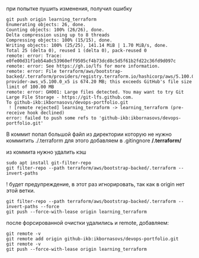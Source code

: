 при попытке пушить изменения, получил ошибку
```
git push origin learning_terraform
Enumerating objects: 26, done.
Counting objects: 100% (26/26), done.
Delta compression using up to 8 threads
Compressing objects: 100% (15/15), done.
Writing objects: 100% (25/25), 141.14 MiB | 1.70 MiB/s, done.
Total 25 (delta 0), reused 1 (delta 0), pack-reused 0
remote: error: Trace: e0fe00d31f1eb54a0c53960eff9505cf4b73dcd8c5d5f61b2fd22c36fd9d097c
remote: error: See https://gh.io/lfs for more information.
remote: error: File terraform/aws/bootstrap-backed/.terraform/providers/registry.terraform.io/hashicorp/aws/5.100.0/linux_amd64/terraform-provider-aws_v5.100.0_x5 is 674.20 MB; this exceeds GitHub's file size limit of 100.00 MB
remote: error: GH001: Large files detected. You may want to try Git Large File Storage - https://git-lfs.github.com.
To github-ikb:ikbornasovs/devops-portfolio.git
 ! [remote rejected] learning_terraform -> learning_terraform (pre-receive hook declined)
error: failed to push some refs to 'github-ikb:ikbornasovs/devops-portfolio.git'
```

В коммит попал большой файл из директории которую не нужно коммитить ./.terraform
для этого добавляем в .gitingnore
**/.terraform/**

из коммита нужно удалить кэш 
```
sudo apt install git-filter-repo
git filter-repo --path terraform/aws/bootstrap-backed/.terraform --invert-paths
```
! будет предупреждение, в этот раз игнорировать, так как в origin нет этой ветки.
```
git filter-repo --path terraform/aws/bootstrap-backed/.terraform --invert-paths --force
git push --force-with-lease origin learning_terraform
```

после форсированной очистки удалились и remote, добавляем:
```
git remote -v
git remote add origin github-ikb:ikbornasovs/devops-portfolio.git
git remote -v
git push --force-with-lease origin learning_terraform
```